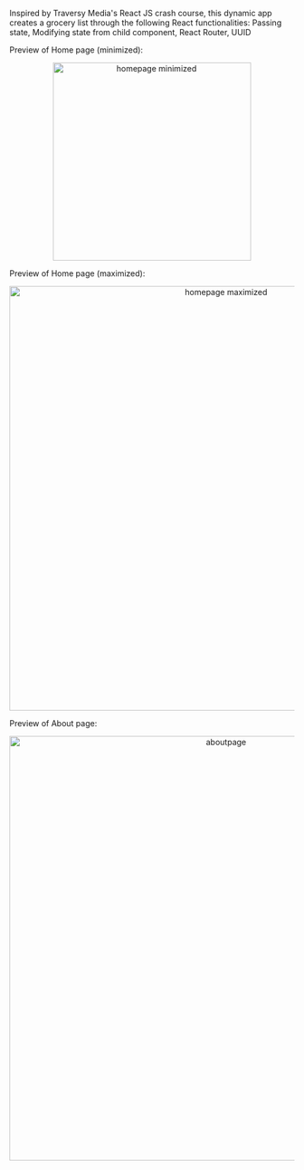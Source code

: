 Inspired by Traversy Media's React JS crash course, this dynamic app creates a grocery list through the following React functionalities: Passing state, Modifying state from child component, React Router, UUID


Preview of Home page (minimized):
<div style="text-align:center">
  <img width="350" alt="homepage minimized" src="https://github.com/codecaviette/react-grocerylist/blob/master/public/images/homepage_min.png">
</div>

Preview of Home page (maximized):
<div style="text-align:center">
  <img width="750" alt="homepage maximized" src="https://github.com/codecaviette/react-grocerylist/blob/master/public/images/homepage_max.png">
</div>

Preview of About page:
<div style="text-align:center">
  <img width="750" alt="aboutpage" src="https://github.com/codecaviette/react-grocerylist/blob/master/public/images/aboutpage.png">
</div>